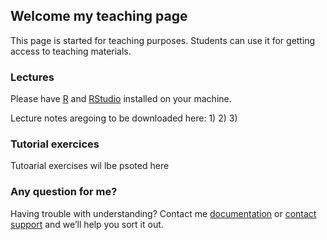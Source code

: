 ## Welcome my teaching page

This page is started for teaching purposes. Students can use it for getting access to teaching materials. 

### Lectures
<p>Please have <a href="https://cran.r-project.org/">R</a> and <a href="https://www.rstudio.com/products/rstudio/download/">RStudio</a> installed on your machine.</p>
Lecture notes aregoing to be downloaded here: 
1)
2) 
3) 

### Tutorial exercices

Tutoarial exercises wil lbe psoted here

### Any question for me? 

Having trouble with understanding? Contact me [documentation](https://help.github.com/categories/github-pages-basics/) or [contact support](https://github.com/contact) and we’ll help you sort it out.
